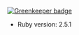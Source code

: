 
[![Greenkeeper badge](https://badges.greenkeeper.io/khanhpn/web_news.svg)](https://greenkeeper.io/)

* Ruby version: 2.5.1

